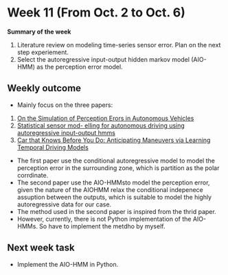 # Week 11 (From Oct. 2 to Oct. 6)
**Summary of the week**  
1. Literature review on modeling time-series sensor error. Plan on the next step experiement.
2. Select the autoregressive input-output hidden markov model (AIO-HMM) as the perception error model. 
## Weekly outcome
- Mainly focus on the three papers:  
1. [On the Simulation of Perception Erors in Autonomous Vehicles](https://arxiv.org/pdf/2302.11919.pdf)
2. [Statistical sensor mod-
elling for autonomous driving using autoregressive input-output hmms](https://ieeexplore.ieee.org/document/8569592)
3. [Car that Knows Before You Do:
Anticipating Maneuvers via Learning Temporal Driving Models](https://arxiv.org/pdf/1504.02789.pdf)

- The first paper use the conditional autoregressive model to model the perception error in the surrounding zone, which is partition as the polar corrdinate.
- The second paper use the AIO-HMMsto model the perception error, given the nature of the AIOHMM relax the conditional indepenece assuption between the outputs, which is suitable to model the highly autoregressive data for our case.
- The method used in the second paper is inspired from the thrid paper.
- However, currently, there is not Python implementation of the AIO-HMMs. So have to implement the metdho by myself.
## Next week task
- Implement the AIO-HMM in Python.